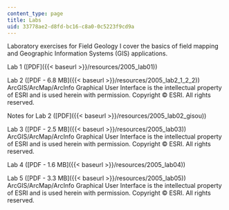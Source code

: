 ```yaml
---
content_type: page
title: Labs
uid: 33778ae2-d8fd-bc16-c8a0-0c5223f9cd9a
---
```


Laboratory exercises for Field Geology I cover the basics of field mapping and Geographic Information Systems (GIS) applications.

Lab 1 ([PDF]({{< baseurl >}}/resources/2005_lab01))

Lab 2 ([PDF - 6.8 MB]({{< baseurl >}}/resources/2005_lab2_1_2_2)) ArcGIS/ArcMap/ArcInfo Graphical User Interface is the intellectual property of ESRI and is used herein with permission. Copyright © ESRI. All rights reserved.

Notes for Lab 2 ([PDF]({{< baseurl >}}/resources/2005_lab02_gisou))

Lab 3 ([PDF - 2.5 MB]({{< baseurl >}}/resources/2005_lab03)) ArcGIS/ArcMap/ArcInfo Graphical User Interface is the intellectual property of ESRI and is used herein with permission. Copyright © ESRI. All rights reserved.

Lab 4 ([PDF - 1.6 MB]({{< baseurl >}}/resources/2005_lab04))

Lab 5 ([PDF - 3.3 MB]({{< baseurl >}}/resources/2005_lab05)) ArcGIS/ArcMap/ArcInfo Graphical User Interface is the intellectual property of ESRI and is used herein with permission. Copyright © ESRI. All rights reserved.
